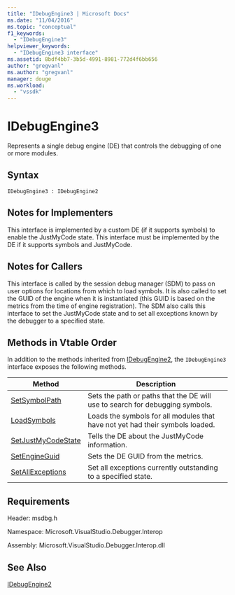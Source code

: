 ```yaml
---
title: "IDebugEngine3 | Microsoft Docs"
ms.date: "11/04/2016"
ms.topic: "conceptual"
f1_keywords: 
  - "IDebugEngine3"
helpviewer_keywords: 
  - "IDebugEngine3 interface"
ms.assetid: 8bdf4bb7-3b5d-4991-8981-772d4f6bb656
author: "gregvanl"
ms.author: "gregvanl"
manager: douge
ms.workload: 
  - "vssdk"
---
```

# IDebugEngine3
Represents a single debug engine (DE) that controls the debugging of one or more modules.  
  
## Syntax  
  
```  
IDebugEngine3 : IDebugEngine2  
```  
  
## Notes for Implementers  
 This interface is implemented by a custom DE (if it supports symbols) to enable the JustMyCode state. This interface must be implemented by the DE if it supports symbols and JustMyCode.  
  
## Notes for Callers  
 This interface is called by the session debug manager (SDM) to pass on user options for locations from which to load symbols. It is also called to set the GUID of the engine when it is instantiated (this GUID is based on the metrics from the time of engine registration). The SDM also calls this interface to set the JustMyCode state and to set all exceptions known by the debugger to a specified state.  
  
## Methods in Vtable Order  
 In addition to the methods inherited from [IDebugEngine2](../../../extensibility/debugger/reference/idebugengine2.md), the `IDebugEngine3` interface exposes the following methods.  
  
|Method|Description|  
|------------|-----------------|  
|[SetSymbolPath](../../../extensibility/debugger/reference/idebugengine3-setsymbolpath.md)|Sets the path or paths that the DE will use to search for debugging symbols.|  
|[LoadSymbols](../../../extensibility/debugger/reference/idebugengine3-loadsymbols.md)|Loads the symbols for all modules that have not yet had their symbols loaded.|  
|[SetJustMyCodeState](../../../extensibility/debugger/reference/idebugengine3-setjustmycodestate.md)|Tells the DE about the JustMyCode information.|  
|[SetEngineGuid](../../../extensibility/debugger/reference/idebugengine3-setengineguid.md)|Sets the DE GUID from the metrics.|  
|[SetAllExceptions](../../../extensibility/debugger/reference/idebugengine3-setallexceptions.md)|Set all exceptions currently outstanding to a specified state.|  
  
## Requirements  
 Header: msdbg.h  
  
 Namespace: Microsoft.VisualStudio.Debugger.Interop  
  
 Assembly: Microsoft.VisualStudio.Debugger.Interop.dll  
  
## See Also  
 [IDebugEngine2](../../../extensibility/debugger/reference/idebugengine2.md)
